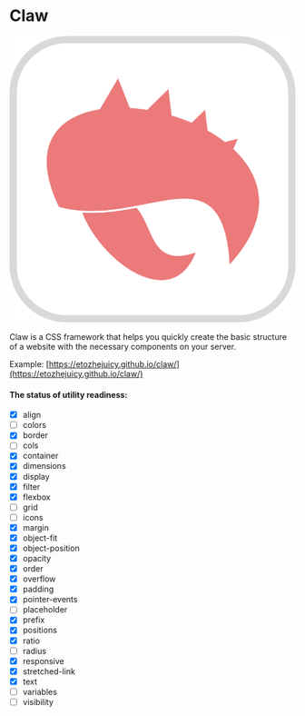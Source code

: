 # Claw

![logo](public/logo-min.svg)

Claw is a CSS framework that helps you quickly create the basic structure of a website with the necessary components on your server.

Example: [https://etozhejuicy.github.io/claw/](https://etozhejuicy.github.io/claw/)

#### The status of utility readiness:

- [x]  align
- [ ]  colors
- [x]  border
- [ ]  cols
- [x]  container
- [x]  dimensions
- [x]  display
- [x]  filter
- [x]  flexbox
- [ ]  grid
- [ ]  icons
- [x]  margin
- [x]  object-fit
- [x]  object-position
- [x]  opacity
- [x]  order
- [x]  overflow
- [x]  padding
- [x]  pointer-events
- [ ]  placeholder
- [x]  prefix
- [x]  positions
- [x]  ratio
- [ ]  radius
- [x]  responsive
- [x]  stretched-link
- [x]  text
- [ ]  variables
- [ ]  visibility
